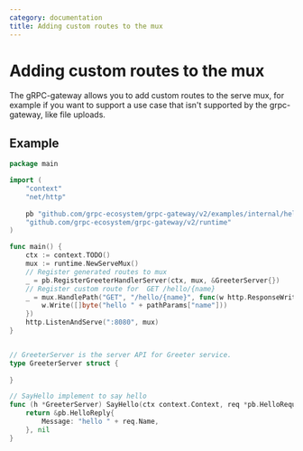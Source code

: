 ```yaml
---
category: documentation
title: Adding custom routes to the mux
---
```


# Adding custom routes to the mux

The gRPC-gateway allows you to add custom routes to the serve mux, for example if you want to support a use case that isn't supported by the grpc-gateway, like file uploads.

## Example

```go
package main

import (
	"context"
	"net/http"
	
	pb "github.com/grpc-ecosystem/grpc-gateway/v2/examples/internal/helloworld"
	"github.com/grpc-ecosystem/grpc-gateway/v2/runtime"
)

func main() {
	ctx := context.TODO()
	mux := runtime.NewServeMux()
	// Register generated routes to mux
	_ = pb.RegisterGreeterHandlerServer(ctx, mux, &GreeterServer{})
	// Register custom route for  GET /hello/{name}
	_ = mux.HandlePath("GET", "/hello/{name}", func(w http.ResponseWriter, r *http.Request, pathParams map[string]string) {
		w.Write([]byte("hello " + pathParams["name"]))
	})
	http.ListenAndServe(":8080", mux)
}


// GreeterServer is the server API for Greeter service.
type GreeterServer struct {
	
}

// SayHello implement to say hello
func (h *GreeterServer) SayHello(ctx context.Context, req *pb.HelloRequest) (*pb.HelloReply, error) {
	return &pb.HelloReply{
		Message: "hello " + req.Name,
	}, nil
}
```
